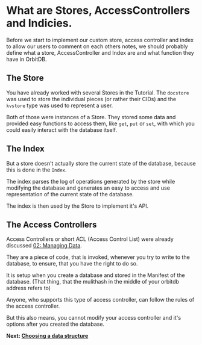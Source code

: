 # What are Stores, AccessControllers and Indicies.

Before we start to implement
our custom store, access controller and index
to allow our users to comment on each others
notes, we should probably define what a store,
AccessController and Index are and what
function they have in OrbitDB.

## The Store
You have already worked with several
Stores in the Tutorial.
The `docstore` was used to store
the individual pieces (or rather their CIDs)
and the `kvstore` type was used to
represent a user.

Both of those were instances of a Store.
They stored some data and provided easy
functions to access them, like `get`, `put` or `set`,
with which you could easily interact with
the database itself.

## The Index
But a store doesn't actually
store the current state of the database,
because this is done in the `Index`.

The index parses the log of operations
generated by the store while
modifying the database and generates
an easy to access and use representation
of the current state of the database.

The index is then used by the Store
to implement it's API.

## The Access Controllers
Access Controllers or short ACL (Access Control List)
were already discussed [02: Managing Data](../01_Tutorial/02_Managing_Data).

They are a piece of code, that is invoked, whenever
you try to write to the database, to ensure,
that you have the right to do so.

It is setup when you create a database
and stored in the Manifest of the database.
(That thing, that the mulithash in the middle
of your orbitdb address refers to)

Anyone, who supports this type of access
controller, can follow the rules of the access controller.

But this also means, you cannot modify your access
controller and it's options after you created
the database.

**Next: [Choosing a data structure](02_Choosing_a_data_structure.md)**
